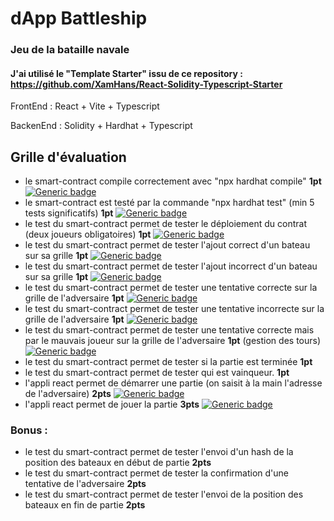 
# dApp Battleship

### Jeu de la bataille navale 

#### J'ai utilisé le "Template Starter" issu de ce repository : https://github.com/XamHans/React-Solidity-Typescript-Starter

FrontEnd : React + Vite + Typescript

BackenEnd : Solidity + Hardhat + Typescript






## Grille d'évaluation

 - le smart-contract compile correctement avec "npx hardhat compile" **1pt** [![Generic badge](https://img.shields.io/badge/-FAIT-<GREEN>.svg)](https://shields.io/)
 - le smart-contract est testé par la commande "npx hardhat test" (min 5 tests significatifs) **1pt** [![Generic badge](https://img.shields.io/badge/-FAIT-<GREEN>.svg)](https://shields.io/)
 - le test du smart-contract permet de tester le déploiement du contrat (deux joueurs obligatoires) **1pt** [![Generic badge](https://img.shields.io/badge/-FAIT-<GREEN>.svg)](https://shields.io/)
 - le test du smart-contract permet de tester l'ajout correct d'un bateau sur sa grille **1pt** [![Generic badge](https://img.shields.io/badge/-FAIT-<GREEN>.svg)](https://shields.io/)
- le test du smart-contract permet de tester l'ajout incorrect d'un bateau sur sa grille **1pt** [![Generic badge](https://img.shields.io/badge/-FAIT-<GREEN>.svg)](https://shields.io/)
- le test du smart-contract permet de tester une tentative correcte sur la grille de l'adversaire **1pt** [![Generic badge](https://img.shields.io/badge/-FAIT-<GREEN>.svg)](https://shields.io/)
- le test du smart-contract permet de tester une tentative incorrecte sur la grille de l'adversaire **1pt** [![Generic badge](https://img.shields.io/badge/-FAIT-<GREEN>.svg)](https://shields.io/)
- le test du smart-contract permet de tester une tentative correcte mais par le mauvais joueur sur la grille de l'adversaire **1pt** (gestion des tours) [![Generic badge](https://img.shields.io/badge/-FAIT-<GREEN>.svg)](https://shields.io/)
- le test du smart-contract permet de tester si la partie est terminée **1pt**
- le test du smart-contract permet de tester qui est vainqueur. **1pt**
- l'appli react permet de démarrer une partie (on saisit à la main l'adresse de l'adversaire) **2pts** [![Generic badge](https://img.shields.io/badge/-EN_COURS-orange.svg)](https://shields.io/)
- l'appli react permet de jouer la partie **3pts** [![Generic badge](https://img.shields.io/badge/-EN_COURS-orange.svg)](https://shields.io/)

### Bonus : 
- le test du smart-contract permet de tester l'envoi d'un hash de la position des bateaux en début de partie **2pts**
- le test du smart-contract permet de tester la confirmation d'une tentative de l'adversaire **2pts**
- le test du smart-contract permet de tester l'envoi de la position des bateaux en fin de partie **2pts**

